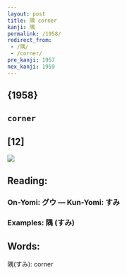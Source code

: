 ```yaml
---
layout: post
title: 隅 corner
kanji: 隅
permalink: /1958/
redirect_from:
 - /隅/
 - /corner/
pre_kanji: 1957
nex_kanji: 1959
---
```


## {1958}

## `corner`

## [12]

<div class="stroke"><img src="E99A85.png" /></div>

## Reading:

### On-Yomi: グウ &mdash; Kun-Yomi: すみ

### Examples: 隅 (すみ)

## Words:

隅(すみ): corner

